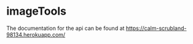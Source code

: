 # imageTools
The documentation for the api can be found at https://calm-scrubland-98134.herokuapp.com/
